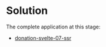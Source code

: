 # Solution

The complete application at this stage:

- [donation-svelte-07-ssr](https://github.com/wit-hdip-comp-sci-2023/full-stack-1/tree/main/prj/donation/svelte/donation-svelte-07-ssr)

